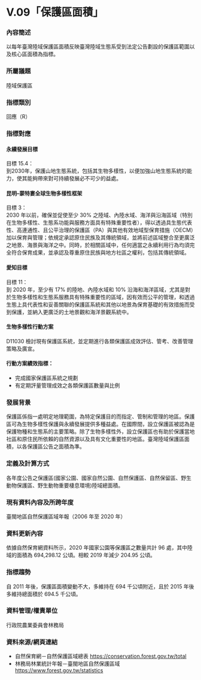# V.09「保護區面積」

<script type="text/javascript" src="http://cdn.mathjax.org/mathjax/latest/MathJax.js?config=TeX-AMS-MML_HTMLorMML"></script>

### 內容簡述
以每年臺灣陸域保護區面積反映臺灣陸域生態系受到法定公告劃設的保護區範圍以及核心區面積為指標。

### 所屬議題
陸域保護區
### 指標類別
回應（R）
### 指標對應
#### 永續發展目標
目標 15.4：<br>
到2030年，保護山地生態系統，包括其生物多樣性，以便加強山地生態系統的能力，使其能夠帶來對可持續發展必不可少的益處。
#### 昆明–蒙特婁全球生物多樣性框架
目標 3：<br>
2030 年以前，確保並促使至少 30% 之陸域、內陸水域、海洋與沿海區域（特別在生物多樣性、生態系功能與服務方面具有特殊重要性者），得以透過具生態代表性、高連通性、且公平治理的保護區（PA）與其他有效地域型保育措施（OECM）加以保育與管理；依規定承認原住民族及其傳統領域，並將前述區域整合至更廣泛之地景、海景與海洋之中。同時，於相關區域中，任何適當之永續利用行為均須完全符合保育成果，並承認及尊重原住民族與地方社區之權利，包括其傳統領域。
#### 愛知目標
目標 11：<br>
到 2020 年，至少有 17% 的陸地、內陸水域和 10% 沿海和海洋區域，尤其是對於生物多樣性和生態系服務具有特殊重要性的區域，因有效而公平的管理，和透過生態上具代表性和妥善關聯的保護區系統和其他以地景為保育基礎的有效措施而受到保護，並納入更廣泛的土地景觀和海洋景觀系統中。
#### 生物多樣性行動方案
D11030 檢討現有保護區系統，並定期進行各類保護區成效評估、管考、改善管理策略及廣宣。
#### 行動方案績效指標：
* 完成國家保護區系統之規劃
* 有定期評量管理成效之各類保護區數量與比例
### 發展背景
保護區係指一處明定地理範圍，為特定保護目的而指定、管制和管理的地區。保護區可為生物多樣性保護與永續發展提供多種益處。在國際間，設立保護區被認為是保護物種和生態系的主要策略。除了生物多樣性外，設立保護區也有助於保護當地社區和原住民所依賴的自然資源以及具有文化重要性的地區。臺灣陸域保護區面積，以各保護區公告之面積為準。
### 定義及計算方式
各年度公告之保護區(國家公園、國家自然公園、自然保護區、自然保留區、野生動物保護區、野生動物重要棲息環境)陸域總面積。
### 現有資料內容及所跨年度
臺閩地區自然保護區域年報（2006 年至 2020 年）
### 資料更新內容
依據自然保育網資料所示，2020 年國家公園等保護區之數量共計 96 處，其中陸域的面積為 694,298.12 公頃。相較 2019 年減少 204.95 公頃。
### 指標趨勢
自 2011 年後，保護區面積變動不大，多維持在 694 千公頃附近，且於 2015 年後多維持總面積於 694.5 千公頃。
### 資料管理/權責單位
行政院農業委員會林務局
### 資料來源/網頁連結
* 自然保育網－自然保護區域總表
https://conservation.forest.gov.tw/total
* 林務局林業統計年報－臺閩地區自然保護區域
https://www.forest.gov.tw/statistics
